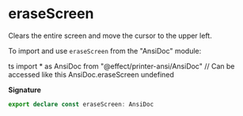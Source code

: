 # eraseScreen

Clears the entire screen and move the cursor to the upper left.

To import and use `eraseScreen` from the "AnsiDoc" module:

ts
import \* as AnsiDoc from "@effect/printer-ansi/AnsiDoc"
// Can be accessed like this
AnsiDoc.eraseScreen
undefined

**Signature**

```ts
export declare const eraseScreen: AnsiDoc
```
